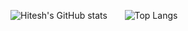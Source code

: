 ![Hitesh's GitHub stats](https://github-readme-stats.vercel.app/api?username=hitesh0209&theme=outrun&show_icons=true) &nbsp;&nbsp;&nbsp;&nbsp;&nbsp; ![Top Langs](https://github-readme-stats.vercel.app/api/top-langs/?username=hitesh0209&langs_count=5)





